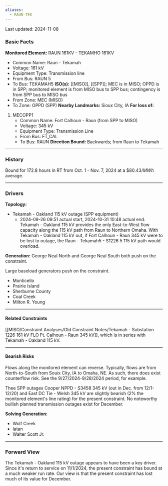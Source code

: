 ```yaml
---
aliases:
  - RAUN-TEK
---
```

Last updated: 2024-11-08
### Basic Facts
**Monitored Element:** RAUN 161KV - TEKAMHO 161KV
- Common Name: Raun - Tekamah
- Voltage: 161 kV
- Equipment Type: Transmission line
- From Bus: RAUN 5
- To Bus: TEKAMAH5
**ISO(s):** [[MISO]], [[SPP]]; MEC is in MISO; OPPD is in SPP; monitored element is from MISO bus to SPP bus; contingency is from SPP bus to MISO bus
- From Zone: MEC (MISO)
- To Zone: OPPD (SPP)
**Nearby Landmarks:** Sioux City, IA
**For loss of:**
1. MECOPP1
    - Common Name: Fort Calhoun - Raun (from SPP to MISO)
    - Voltage: 345 kV
	- Equipment Type: Transmission Line
    - From Bus: FT_CAL
    - To Bus: RAUN
**Direction Bound:** Backwards; from Raun to Tekamah
---
### History
Bound for 172.8 hours in RT from Oct. 1 - Nov. 7, 2024 at a $\$80.43/MWh$ average.

---
### Drivers
**Topology:**
- Tekamah - Oakland 115 kV outage (SPP equipment)
	- 2024-09-26 09:51 actual start, 2024-10-31 10:48 actual end.
Tekamah - Oakland 115 kV provides the only East-to-West flow capacity along the 115 kV path from Raun to Northern Omaha. With Tekamah - Oakland 115 kV out, if Fort Calhoun - Raun 345 kV were to be lost to outage, the Raun - Tekamah5 - S1226 5 115 kV path would overload.

**Generation:**
George Neal North and George Neal South both push on the constraint.

Large baseload generators push on the constraint.
- Monticello
- Prairie Island
- Sherburne County
- Coal Creek
- Milton R. Young

---
#### Related Constraints
[[MISO/Constraint Analyses/Old Constraint Notes/Tekamah - Substation 1226 161 kV FLO Ft. Calhoun - Raun 345 kV]], which is in series with Tekamah - Oakland 115 kV.

---
#### Bearish Risks
Flows along the monitored element can reverse. Typically, flows are from North-to-South from Souix City, IA to Omaha, NE. As such, there does exist counterflow risk. See the 9/27/2024-9/28/2024 period, for example.

Thee SPP outages Cooper NPPD - S3458 345 kV (out in Dec. from 12/1-12/20) and East DC Tie - Welsh 345 kV are slightly bearish ($2\%$ the monitored element's line rating) for the present constraint. No noteworthy bullish planned transmission outages exist for December.

**Solving Generation:**
- Wolf Creek
- Iatan
- Walter Scott Jr.

---
### Forward View
The Tekamah - Oakland 115 kV outage appears to have been a key driver. Since it's return to service on 11/1/2024, the present constraint has bound at a much weaker run rate. Our view is that the present constraint has lost much of its value for December.